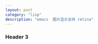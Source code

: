 ```yaml
---
layout: post
category: "lisp"
description: "emacs  图片显示支持 retina"
---
```


### Header 3 ###


    

